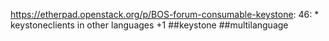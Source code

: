 https://etherpad.openstack.org/p/BOS-forum-consumable-keystone: 46: 	* keystoneclients in other languages +1 ##keystone ##multilanguage

